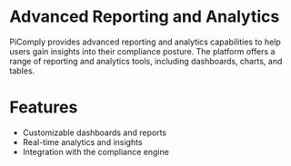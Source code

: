 # Advanced Reporting and Analytics

PiComply provides advanced reporting and analytics capabilities to help users gain insights into their compliance posture. The platform offers a range of reporting and analytics tools, including dashboards, charts, and tables.

# Features

- Customizable dashboards and reports
- Real-time analytics and insights
- Integration with the compliance engine
